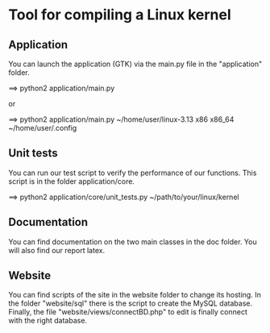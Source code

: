 
# Tool for compiling a Linux kernel #

## Application ##

You can launch the application (GTK) via the main.py file 
in the "application" folder.

==> python2 application/main.py

or 

==> python2 application/main.py ~/home/user/linux-3.13 x86 x86_64 ~/home/user/.config

## Unit tests ##

You can run our test script to verify the performance of our functions.
This script is in the folder application/core.

==> python2 application/core/unit_tests.py ~/path/to/your/linux/kernel


## Documentation ##

You can find documentation on the two main classes in the doc folder. 
You will also find our report latex.


## Website ##

You can find scripts of the site in the website folder to change its hosting. 
In the folder "website/sql" there is the script to create the MySQL database. 
Finally, the file "website/views/connectBD.php" to edit is finally connect 
with the right database.











